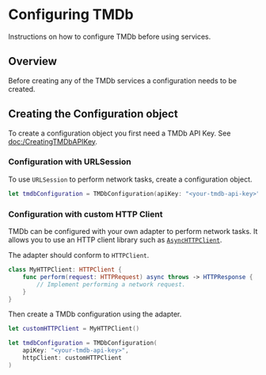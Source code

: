 # Configuring TMDb

Instructions on how to configure TMDb before using services.

## Overview

Before creating any of the TMDb services a configuration needs to be created.

## Creating the Configuration object

To create a configuration object you first need a TMDb API Key. See <doc:/CreatingTMDbAPIKey>.

### Configuration with URLSession

To use `URLSession` to perform network tasks, create a configuration object.

```swift
let tmdbConfiguration = TMDbConfiguration(apiKey: "<your-tmdb-api-key>")
```

### Configuration with custom HTTP Client

TMDb can be configured with your own adapter to perform network tasks. It allows
you to use an HTTP client library such as
[``AsyncHTTPClient``](https://github.com/swift-server/async-http-client).

The adapter should conform to ``HTTPClient``.

```swift
class MyHTTPClient: HTTPClient {
    func perform(request: HTTPRequest) async throws -> HTTPResponse {
        // Implement performing a network request.
    }
}
```

Then create a TMDb configuration using the adapter.

```swift
let customHTTPClient = MyHTTPClient()

let tmdbConfiguration = TMDbConfiguration(
    apiKey: "<your-tmdb-api-key>",
    httpClient: customHTTPClient
)
```
